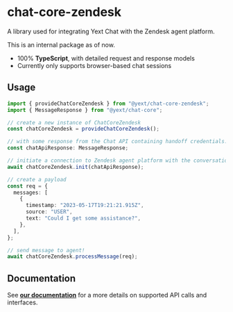 # chat-core-zendesk

A library used for integrating Yext Chat with the Zendesk agent platform.

This is an internal package as of now.

- 100% **TypeScript**, with detailed request and response models
- Currently only supports browser-based chat sessions

## Usage

```typescript
import { provideChatCoreZendesk } from "@yext/chat-core-zendesk";
import { MessageResponse } from "@yext/chat-core";

// create a new instance of ChatCoreZendesk
const chatCoreZendesk = provideChatCoreZendesk();

// with some response from the Chat API containing handoff credentials...
const chatApiResponse: MessageResponse;

// initiate a connection to Zendesk agent platform with the conversation summary as the initial message
await chatCoreZendesk.init(chatApiResponse);

// create a payload
const req = {
  messages: [
    {
      timestamp: "2023-05-17T19:21:21.915Z",
      source: "USER",
      text: "Could I get some assistance?",
    },
  ],
};

// send message to agent!
await chatCoreZendesk.processMessage(req);
```

## Documentation

See **[our documentation](./docs/chat-core-zendesk.md)** for a more details on supported API calls and interfaces.
